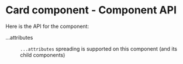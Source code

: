 # Card component - Component API

Here is the API for the component:

<dl class="dummy-component-props" aria-labelledby="component-api"><dt>...attributes</dt><dd><p><code class="dummy-code">...attributes</code> spreading is supported on this component (and its child components)</p></dd></dl>